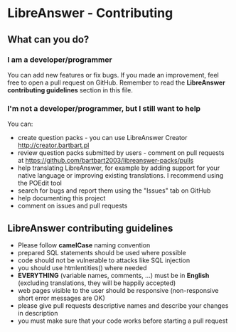 # LibreAnswer - Contributing
## What can you do?
### I am a developer/programmer
You can add new features or fix bugs. If you made an improvement, feel free to open a pull request on GitHub.
Remember to read the **LibreAnswer contributing guidelines** section in this file.
### I'm not a developer/programmer, but I still want to help
You can:
 - create question packs - you can use LibreAnswer Creator http://creator.bartbart.pl
 - review question packs submitted by users - comment on pull requests at https://github.com/bartbart2003/libreanswer-packs/pulls
 - help translating LibreAnswer, for example by adding support for your native language or improving existing translations. I recommend using the POEdit tool
 - search for bugs and report them using the "Issues" tab on GitHub
 - help documenting this project
 - comment on issues and pull requests
 
## LibreAnswer contributing guidelines
- Please follow **camelCase** naming convention
- prepared SQL statements should be used where possible
- code should not be vulnerable to attacks like SQL injection
- you should use htmlentities() where needed
- **EVERYTHING** (variable names, comments, ...) must be in **English** (excluding translations, they will be happily accepted)
- web pages visible to the user should be responsive (non-responsive short error messages are OK)
- please give pull requests descriptive names and describe your changes in description
- you must make sure that your code works before starting a pull request
